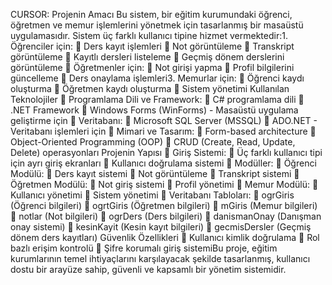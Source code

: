 CURSOR:
Projenin Amacı
Bu sistem, bir eğitim kurumundaki öğrenci, öğretmen ve memur işlemlerini yönetmek için tasarlanmış bir masaüstü uygulamasıdır. Sistem üç farklı kullanıcı tipine hizmet vermektedir:1. Öğrenciler için:
  Ders kayıt işlemleri
  Not görüntüleme
  Transkript görüntüleme
  Kayıtlı dersleri listeleme
  Geçmiş dönem derslerini görüntüleme
  Öğretmenler için:
  Not girişi yapma
  Profil bilgilerini güncelleme
  Ders onaylama işlemleri3. Memurlar için:
  Öğrenci kaydı oluşturma
  Öğretmen kaydı oluşturma
  Sistem yönetimi
Kullanılan Teknolojiler
  Programlama Dili ve Framework:
  C# programlama dili
  .NET Framework
  Windows Forms (WinForms) - Masaüstü uygulama geliştirme için
  Veritabanı:
  Microsoft SQL Server (MSSQL)
  ADO.NET - Veritabanı işlemleri için
  Mimari ve Tasarım:
  Form-based architecture
  Object-Oriented Programming (OOP)
  CRUD (Create, Read, Update, Delete) operasyonları
Projenin Yapısı
  Giriş Sistemi:
  Üç farklı kullanıcı tipi için ayrı giriş ekranları
  Kullanıcı doğrulama sistemi
  Modüller:
  Öğrenci Modülü:
  Ders kayıt sistemi
  Not görüntüleme
  Transkript sistemi
  Öğretmen Modülü:
  Not giriş sistemi
  Profil yönetimi
  Memur Modülü:
  Kullanıcı yönetimi
  Sistem yönetimi
  Veritabanı Tabloları:
  ogrGiris (Öğrenci bilgileri)
  ogrtGiris (Öğretmen bilgileri)
  mGiris (Memur bilgileri)
  notlar (Not bilgileri)
  ogrDers (Ders bilgileri)
  danismanOnay (Danışman onay sistemi)
  kesinKayit (Kesin kayıt bilgileri)
  gecmisDersler (Geçmiş dönem ders kayıtları)
Güvenlik Özellikleri
  Kullanıcı kimlik doğrulama
  Rol bazlı erişim kontrolü
  Şifre korumalı giriş sistemiBu proje, eğitim kurumlarının temel ihtiyaçlarını karşılayacak şekilde tasarlanmış, kullanıcı dostu bir arayüze sahip, güvenli ve kapsamlı bir yönetim sistemidir.
